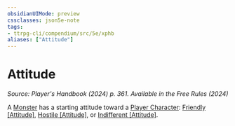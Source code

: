 ```yaml
---
obsidianUIMode: preview
cssclasses: json5e-note
tags:
- ttrpg-cli/compendium/src/5e/xphb
aliases: ["Attitude"]
---
```

# Attitude
*Source: Player's Handbook (2024) p. 361. Available in the Free Rules (2024)* 

A [Monster](monster-xphb.md) has a starting attitude toward a [Player Character](player-character-xphb.md): [Friendly [Attitude]](friendly-attitude-xphb.md), [Hostile [Attitude]](hostile-attitude-xphb.md), or [Indifferent [Attitude]](indifferent-attitude-xphb.md).